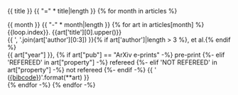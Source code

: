 {{ title }}
{{ "=" * title|length }}
{% for month in articles %}

{{ month }}
{{ "-" * month|length }}
{% for art in articles[month] %}
{{loop.index}}. {{art['title'][0].upper()}}  
{{ ', '.join(art['author'][0:3]) }}{% if art['author']|length > 3 %}, et al.{% endif %}    
{{ art["year"] }}, {% if art["pub"] == "ArXiv e-prints" -%}
    pre-print
{%- elif 'REFEREED' in art["property"] -%}
    refereed
{%- elif 'NOT REFEREED' in art["property"] -%}
    not refereed
{%- endif -%}
{{ ' ([{bibcode}](http://adsabs.harvard.edu/abs/{bibcode}))'.format(**art) }}  
{% endfor -%}
{% endfor -%}